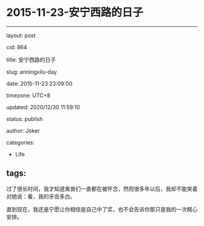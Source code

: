# 2015-11-23-安宁西路的日子
---
layout: post

cid: 864

title: 安宁西路的日子

slug: anningxilu-day

date: 2015-11-23 23:09:00

timezone: UTC+8

updated: 2020/12/30 11:59:10

status: publish

author: Joker

categories:
  - Life

tags:
---

过了很长时间，我才知道禽兽们一直都在被怀念，然而很多年以后，我却不能笑着对她说：看，我的牙齿多白。

直到现在，我还是宁愿让你相信是自己中了奖，也不会告诉你那只是我的一次精心安排。
